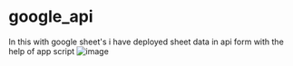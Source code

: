 # google_api
In this with google sheet's  i have deployed sheet data in api form  with the help of app script
![image](https://user-images.githubusercontent.com/118621709/211405782-7bd688c8-2704-45ac-9260-c64876066b0a.png)
